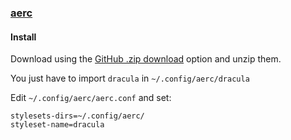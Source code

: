 ### [aerc](https://aerc-mail.org/)

#### Install

Download using the [GitHub .zip download](https://github.com/dracula/aerc/archive/master.zip) option and unzip them.

You just have to import `dracula` in `~/.config/aerc/dracula`

Edit `~/.config/aerc/aerc.conf` and set:
```
stylesets-dirs=~/.config/aerc/
styleset-name=dracula
```
